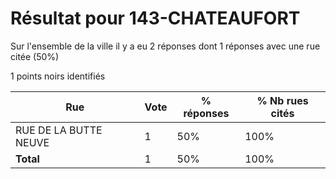 # Résultat pour 143-CHATEAUFORT

Sur l'ensemble de la ville il y a eu 2 réponses dont 1 réponses avec une rue citée (50%)

1 points noirs identifiés

| Rue | Vote | % réponses | % Nb rues cités|
|-----|------|------------|----------------|
| RUE DE LA BUTTE NEUVE | 1 | 50% | 100%|
| **Total** | 1 | 50% | 100%|

